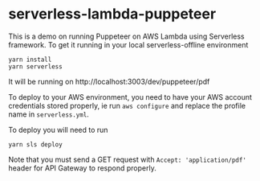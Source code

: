 # serverless-lambda-puppeteer

This is a demo on running Puppeteer on AWS Lambda using Serverless framework.
To get it running in your local serverless-offline environment
```
yarn install
yarn serverless
```
It will be running on http://localhost:3003/dev/puppeteer/pdf

To deploy to your AWS environment, you need to have your AWS account credentials stored properly, ie run `aws configure` and replace the profile name in `serverless.yml`.

To deploy you will need to run
```
yarn sls deploy
```
Note that you must send a GET request with `Accept: 'application/pdf'` header for API Gateway to respond properly.
